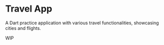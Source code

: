 # Travel App

A Dart practice application with various travel functionalities, showcasing cities and flights.

WIP
